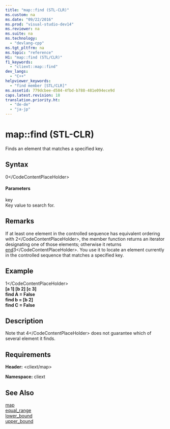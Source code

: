 ```yaml
---
title: "map::find (STL-CLR)"
ms.custom: na
ms.date: "09/22/2016"
ms.prod: "visual-studio-dev14"
ms.reviewer: na
ms.suite: na
ms.technology: 
  - "devlang-cpp"
ms.tgt_pltfrm: na
ms.topic: "reference"
H1: "map::find (STL/CLR)"
f1_keywords: 
  - "cliext::map::find"
dev_langs: 
  - "C++"
helpviewer_keywords: 
  - "find member [STL/CLR]"
ms.assetid: 779dcbee-d584-4fbd-b788-481e094ece9d
caps.latest.revision: 18
translation.priority.ht: 
  - "de-de"
  - "ja-jp"
---
```

# map::find (STL-CLR)
Finds an element that matches a specified key.  
  
## Syntax  
  
<CodeContentPlaceHolder>0\</CodeContentPlaceHolder>  
#### Parameters  
 key  
 Key value to search for.  
  
## Remarks  
 If at least one element in the controlled sequence has equivalent ordering with <CodeContentPlaceHolder>2\</CodeContentPlaceHolder>, the member function returns an iterator designating one of those elements; otherwise it returns [end](../vs140/map--end--stl-clr-.md)<CodeContentPlaceHolder>3\</CodeContentPlaceHolder>. You use it to locate an element currently in the controlled sequence that matches a specified key.  
  
## Example  
  
<CodeContentPlaceHolder>1\</CodeContentPlaceHolder>  
  **[a 1] [b 2] [c 3]**  
**find A = False**  
**find b = [b 2]**  
**find C = False**   
## Description  
 Note that <CodeContentPlaceHolder>4\</CodeContentPlaceHolder> does not guarantee which of several element it finds.  
  
## Requirements  
 **Header:** \<cliext/map>  
  
 **Namespace:** cliext  
  
## See Also  
 [map](../vs140/map--stl-clr-.md)   
 [equal_range](../vs140/map--equal_range--stl-clr-.md)   
 [lower_bound](../vs140/map--lower_bound--stl-clr-.md)   
 [upper_bound](../vs140/map--upper_bound--stl-clr-.md)